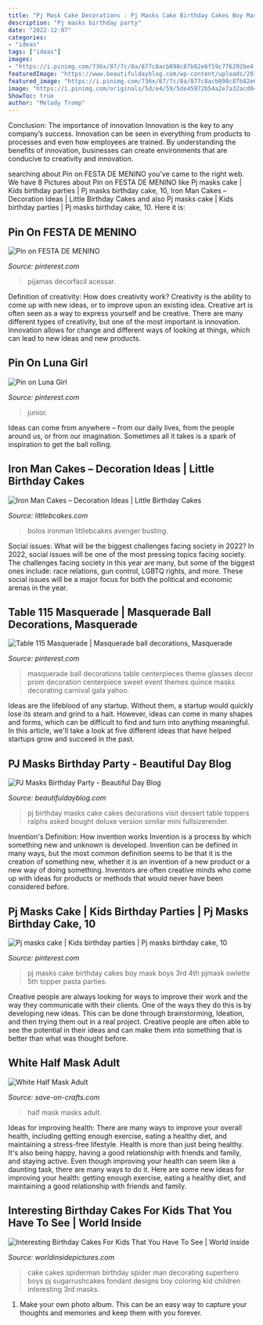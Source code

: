 ```yaml
---
title: "Pj Mask Cake Decorations : Pj Masks Cake Birthday Cakes Boy Mask Boys 3rd 4th Pjmask Owlette 5th Topper Pasta Parties"
description: "Pj masks birthday party"
date: "2022-12-07"
categories:
- "ideas"
tags: ["ideas"]
images:
- "https://i.pinimg.com/736x/87/7c/8a/877c8acb898c87b82e6f59c776292be4.jpg"
featuredImage: "https://www.beautifuldayblog.com/wp-content/uploads/2017/10/fullsizerender-5.jpg"
featured_image: "https://i.pinimg.com/736x/87/7c/8a/877c8acb898c87b82e6f59c776292be4.jpg"
image: "https://i.pinimg.com/originals/5d/e4/59/5de45972b54a2e7a32acd04e9b000ae4.jpg"
ShowToc: true
author: "Melody Tromp"
---
```



Conclusion: The importance of innovation
Innovation is the key to any company’s success. Innovation can be seen in everything from products to processes and even how employees are trained. By understanding the benefits of innovation, businesses can create environments that are conducive to creativity and innovation.

	

		
searching about Pin on FESTA DE MENINO you've came to the right web. We have 8 Pictures about Pin on FESTA DE MENINO like Pj masks cake | Kids birthday parties | Pj masks birthday cake, 10, Iron Man Cakes – Decoration Ideas | Little Birthday Cakes and also Pj masks cake | Kids birthday parties | Pj masks birthday cake, 10. Here it is:
		
    
## Pin On FESTA DE MENINO

<img loading=lazy src="https://i.pinimg.com/736x/87/7c/8a/877c8acb898c87b82e6f59c776292be4.jpg" onerror="this.onerror=null;this.src='https://tse3.mm.bing.net/th?id=OIP.KPtbdnsw8v_vnrF2049_eAHaKx&amp;pid=15.1';" alt="Pin on FESTA DE MENINO">

_Source: pinterest.com_

>pijamas decorfacil acessar. 

	

Definition of creativity: How does creativity work?
Creativity is the ability to come up with new ideas, or to improve upon an existing idea. Creative art is often seen as a way to express yourself and be creative. There are many different types of creativity, but one of the most important is innovation. Innovation allows for change and different ways of looking at things, which can lead to new ideas and new products.

    
## Pin On Luna Girl

<img loading=lazy src="https://i.pinimg.com/736x/79/0a/c0/790ac04c9b03ba717af2f7853dccb457.jpg" onerror="this.onerror=null;this.src='https://tse4.mm.bing.net/th?id=OIP.7tSEWIlsfsXm4zA203zePwAAAA&amp;pid=15.1';" alt="Pin on Luna Girl">

_Source: pinterest.com_

>junior. 

	

Ideas can come from anywhere – from our daily lives, from the people around us, or from our imagination. Sometimes all it takes is a spark of inspiration to get the ball rolling.

    
## Iron Man Cakes – Decoration Ideas | Little Birthday Cakes

<img loading=lazy src="https://www.littlebcakes.com/wp-content/uploads/2014/01/Iron-Man-Cake.jpg" onerror="this.onerror=null;this.src='https://tse3.mm.bing.net/th?id=OIP.AXoj0X3ssCpu-0jZqmshuwHaHn&amp;pid=15.1';" alt="Iron Man Cakes – Decoration Ideas | Little Birthday Cakes">

_Source: littlebcakes.com_

>bolos ironman littlebcakes avenger busting. 

	

Social issues: What will be the biggest challenges facing society in 2022?
In 2022, social issues will be one of the most pressing topics facing society. The challenges facing society in this year are many, but some of the biggest ones include: race relations, gun control, LGBTQ rights, and more. These social issues will be a major focus for both the political and economic arenas in the year.

    
## Table 115 Masquerade | Masquerade Ball Decorations, Masquerade

<img loading=lazy src="https://i.pinimg.com/originals/5d/e4/59/5de45972b54a2e7a32acd04e9b000ae4.jpg" onerror="this.onerror=null;this.src='https://tse1.mm.bing.net/th?id=OIP.TpVIUmTobX6g2YB9lq_xEwHaLG&amp;pid=15.1';" alt="Table 115 Masquerade | Masquerade ball decorations, Masquerade">

_Source: pinterest.com_

>masquerade ball decorations table centerpieces theme glasses decor prom decoration centerpiece sweet event themes quince masks decorating carnival gala yahoo. 

	

Ideas are the lifeblood of any startup. Without them, a startup would quickly lose its steam and grind to a halt. However, ideas can come in many shapes and forms, which can be difficult to find and turn into anything meaningful. In this article, we'll take a look at five different ideas that have helped startups grow and succeed in the past.

    
## PJ Masks Birthday Party - Beautiful Day Blog

<img loading=lazy src="https://www.beautifuldayblog.com/wp-content/uploads/2017/10/fullsizerender-5.jpg" onerror="this.onerror=null;this.src='https://tse3.mm.bing.net/th?id=OIP.W7OoyScWbRGej2e-MDvYtgHaEv&amp;pid=15.1';" alt="PJ Masks Birthday Party - Beautiful Day Blog">

_Source: beautifuldayblog.com_

>pj birthday masks cake cakes decorations visit dessert table toppers ralphs asked bought deluxe version similar mini fullsizerender. 

	

Invention's Definition: How invention works
Invention is a process by which something new and unknown is developed. Invention can be defined in many ways, but the most common definition seems to be that it is the creation of something new, whether it is an invention of a new product or a new way of doing something. Inventors are often creative minds who come up with ideas for products or methods that would never have been considered before.

    
## Pj Masks Cake | Kids Birthday Parties | Pj Masks Birthday Cake, 10

<img loading=lazy src="https://i.pinimg.com/736x/0c/28/aa/0c28aa22bbeb0805281ee88dca6338d3.jpg?b=t" onerror="this.onerror=null;this.src='https://tse1.mm.bing.net/th?id=OIP.yWNZsI87KgJzNcHHPalV0QHaJ3&amp;pid=15.1';" alt="Pj masks cake | Kids birthday parties | Pj masks birthday cake, 10">

_Source: pinterest.com_

>pj masks cake birthday cakes boy mask boys 3rd 4th pjmask owlette 5th topper pasta parties. 

	

Creative people are always looking for ways to improve their work and the way they communicate with their clients. One of the ways they do this is by developing new ideas. This can be done through brainstorming, Ideation, and then trying them out in a real project. Creative people are often able to see the potential in their ideas and can make them into something that is better than what was thought before.

    
## White Half Mask Adult

<img loading=lazy src="http://d28xhcgddm1buq.cloudfront.net/product-images/blank-half-masks-white-adult-primed-3.jpg" onerror="this.onerror=null;this.src='https://tse3.mm.bing.net/th?id=OIP.rIyppLAuCPLbTTtabFiWNQHaKP&amp;pid=15.1';" alt="White Half Mask Adult">

_Source: save-on-crafts.com_

>half mask masks adult. 

	

Ideas for improving health: There are many ways to improve your overall health, including getting enough exercise, eating a healthy diet, and maintaining a stress-free lifestyle.
Health is more than just being healthy. It's also being happy, having a good relationship with friends and family, and staying active. Even though improving your health can seem like a daunting task, there are many ways to do it. Here are some new ideas for improving your health: getting enough exercise, eating a healthy diet, and maintaining a good relationship with friends and family.

    
## Interesting Birthday Cakes For Kids That You Have To See | World Inside

<img loading=lazy src="https://worldinsidepictures.com/wp-content/uploads/2018/10/cake-decorating-ideas-for-kids-best-of-spider-man-cake-liam-s-bday-pinterest-of-cake-decorating-ideas-for-kids.jpg" onerror="this.onerror=null;this.src='https://tse2.mm.bing.net/th?id=OIP.SG8sDTG66sDCONdtBMvrDAHaMY&amp;pid=15.1';" alt="Interesting Birthday Cakes For Kids That You Have To See | World inside">

_Source: worldinsidepictures.com_

>cake cakes spiderman birthday spider man decorating superhero boys pj sugarrushcakes fondant designs boy coloring kid children interesting 3rd masks. 

	

1. Make your own photo album. This can be an easy way to capture your thoughts and memories and keep them with you forever.

